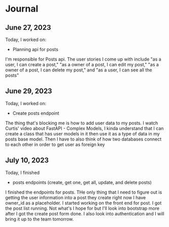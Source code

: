 # Journal

## June 27, 2023

Today, I worked on:

* Planning api for posts

I'm responsible for Posts api. The user stories I come up with include "as a
user, I can create a post," "as a owner of a post, I can edit my post," "as a owner of a post, I can delete my post," and "as a user, I can see all the posts"

## June 29, 2023

Today, I worked on:

* Create posts endpoint

The thing that's blocking me is how to add user data to my posts. I watch Curtis' video about FastAPI - Complex Models, I kinda understand that I can create a class that has user models in it then use it as a type of data in my posts base model. Then I have to also think of how two databases connect to each other in order to get user as foreign key

## July 10, 2023

Today, I finished

* posts endpoints (create, get one, get all, update, and delete posts)

I finished the endpoints for posts. THe only thing that I need to figure out is getting the user information into a post they create right now I have owner_id as a placeholder. I started working on the front end for post. I got the post list running. Not what's I hope for but I'll look into bootstrap more after I got the create post form done. I also look into authentication and I will bring it up to the team tomorrow.
